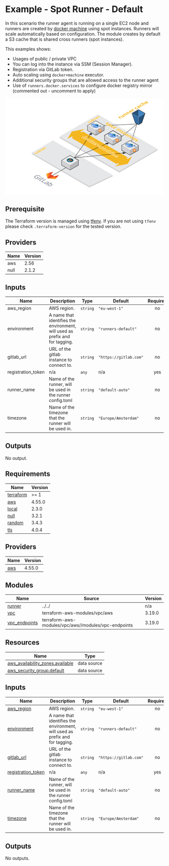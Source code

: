 # Example - Spot Runner - Default

In this scenario the runner agent is running on a single EC2 node and runners are created by [docker machine](https://docs.gitlab.com/runner/configuration/autoscale.html) using spot instances. Runners will scale automatically based on configuration. The module creates by default a S3 cache that is shared cross runners (spot instances).

This examples shows:

  - Usages of public / private VPC
  - You can log into the instance via SSM (Session Manager).
  - Registration via GitLab token.
  - Auto scaling using `docker+machine` executor.
  - Additional security groups that are allowed access to the runner agent
  - Use of `runners.docker.services` to configure docker registry mirror (commented out - uncomment to apply)

![runners-default](https://github.com/npalm/assets/raw/main/images/terraform-aws-gitlab-runner/runner-default.png)

## Prerequisite

The Terraform version is managed using [tfenv](https://github.com/Zordrak/tfenv). If you are not using `tfenv` please check `.terraform-version` for the tested version.

## Providers

| Name | Version |
| ---- | ------- |
| aws  | 2.56    |
| null | 2.1.2   |

## Inputs

| Name                | Description                                                                  | Type     | Default                | Required |
| ------------------- | ---------------------------------------------------------------------------- | -------- | ---------------------- | :------: |
| aws\_region         | AWS region.                                                                  | `string` | `"eu-west-1"`          |    no    |
| environment         | A name that identifies the environment, will used as prefix and for tagging. | `string` | `"runners-default"`    |    no    |
| gitlab\_url         | URL of the gitlab instance to connect to.                                    | `string` | `"https://gitlab.com"` |    no    |
| registration\_token | n/a                                                                          | `any`    | n/a                    |   yes    |
| runner\_name        | Name of the runner, will be used in the runner config.toml                   | `string` | `"default-auto"`       |    no    |
| timezone            | Name of the timezone that the runner will be used in.                        | `string` | `"Europe/Amsterdam"`   |    no    |

## Outputs

No output.

<!-- BEGIN_TF_DOCS -->
## Requirements

| Name | Version |
|------|---------|
| <a name="requirement_terraform"></a> [terraform](#requirement\_terraform) | >= 1 |
| <a name="requirement_aws"></a> [aws](#requirement\_aws) | 4.55.0 |
| <a name="requirement_local"></a> [local](#requirement\_local) | 2.3.0 |
| <a name="requirement_null"></a> [null](#requirement\_null) | 3.2.1 |
| <a name="requirement_random"></a> [random](#requirement\_random) | 3.4.3 |
| <a name="requirement_tls"></a> [tls](#requirement\_tls) | 4.0.4 |

## Providers

| Name | Version |
|------|---------|
| <a name="provider_aws"></a> [aws](#provider\_aws) | 4.55.0 |

## Modules

| Name | Source | Version |
|------|--------|---------|
| <a name="module_runner"></a> [runner](#module\_runner) | ../../ | n/a |
| <a name="module_vpc"></a> [vpc](#module\_vpc) | terraform-aws-modules/vpc/aws | 3.19.0 |
| <a name="module_vpc_endpoints"></a> [vpc\_endpoints](#module\_vpc\_endpoints) | terraform-aws-modules/vpc/aws//modules/vpc-endpoints | 3.19.0 |

## Resources

| Name | Type |
|------|------|
| [aws_availability_zones.available](https://registry.terraform.io/providers/hashicorp/aws/4.55.0/docs/data-sources/availability_zones) | data source |
| [aws_security_group.default](https://registry.terraform.io/providers/hashicorp/aws/4.55.0/docs/data-sources/security_group) | data source |

## Inputs

| Name | Description | Type | Default | Required |
|------|-------------|------|---------|:--------:|
| <a name="input_aws_region"></a> [aws\_region](#input\_aws\_region) | AWS region. | `string` | `"eu-west-1"` | no |
| <a name="input_environment"></a> [environment](#input\_environment) | A name that identifies the environment, will used as prefix and for tagging. | `string` | `"runners-default"` | no |
| <a name="input_gitlab_url"></a> [gitlab\_url](#input\_gitlab\_url) | URL of the gitlab instance to connect to. | `string` | `"https://gitlab.com"` | no |
| <a name="input_registration_token"></a> [registration\_token](#input\_registration\_token) | n/a | `any` | n/a | yes |
| <a name="input_runner_name"></a> [runner\_name](#input\_runner\_name) | Name of the runner, will be used in the runner config.toml | `string` | `"default-auto"` | no |
| <a name="input_timezone"></a> [timezone](#input\_timezone) | Name of the timezone that the runner will be used in. | `string` | `"Europe/Amsterdam"` | no |

## Outputs

No outputs.
<!-- END_TF_DOCS -->